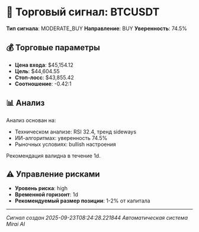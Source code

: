 
# 🎯 Торговый сигнал: BTCUSDT

**Тип сигнала**: MODERATE_BUY
**Направление**: BUY
**Уверенность**: 74.5%

## 💰 Торговые параметры
- **Цена входа**: $45,154.12
- **Цель**: $44,604.55
- **Стоп-лосс**: $43,855.42
- **Соотношение**: -0.42:1

## 📊 Анализ

Анализ основан на:
- Техническом анализе: RSI 32.4, тренд sideways
- ИИ-алгоритмах: уверенность 74.5%
- Рыночных условиях: bullish настроения

Рекомендация валидна в течение 1d.
        

## ⚠️ Управление рисками
- **Уровень риска**: high
- **Временной горизонт**: 1d
- **Рекомендуемый размер позиции**: 1-2% от капитала

---
*Сигнал создан 2025-09-23T08:24:28.221844*
*Автоматическая система Mirai AI*
        